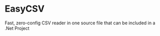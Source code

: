 EasyCSV
=======

Fast, zero-config CSV reader in one source file that can be included in a .Net Project
